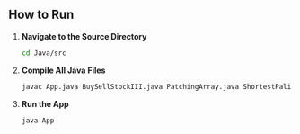## How to Run

1. **Navigate to the Source Directory**  
   ```bash
   cd Java/src

2. **Compile All Java Files**  
    ```bash
    javac App.java BuySellStockIII.java PatchingArray.java ShortestPalindrome.java

2. **Run the App** 
    ```bash
    java App

